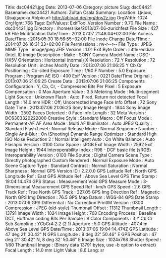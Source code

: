 Title: dsc04421.jpg
Date: 2013-07-06
Category: picture
Slug: dsc04421
Basename: dsc04421
Authors: Zoltan Csala
Summary:
Location: Цирих, Швајцарска
Ablpicurl: http://abload.de/img/dps2z.jpg
OrgWdth: 1024
OrgHght: 768
Tags:
ExifValues: ExifTool Version Number : 9.70
            File Name : dsc04421.jpg
            Directory : /home/slike/2013/07-06-zurichfest
            File Size : 427 kB
            File Modification Date/Time : 2013:07:07 21:48:04+02:00
            File Access Date/Time : 2015:05:30 18:56:55+02:00
            File Inode Change Date/Time : 2014:07:26 16:31:33+02:00
            File Permissions : rw-r--r--
            File Type : JPEG
            MIME Type : image/jpeg
            JFIF Version : 1.01
            Exif Byte Order : Little-endian (Intel, II)
            Image Description :
            Make : SONY
            Camera Model Name : DSC-HX5V
            Orientation : Horizontal (normal)
            X Resolution : 72
            Y Resolution : 72
            Resolution Unit : inches
            Modify Date : 2013:07:06 21:06:25
            Y Cb Cr Positioning : Co-sited
            Exposure Time : 1/60
            F Number : 5.0
            Exposure Program : Program AE
            ISO : 400
            Exif Version : 0221
            Date/Time Original : 2013:07:06 21:06:25
            Create Date : 2013:07:06 21:06:25
            Components Configuration : Y, Cb, Cr, -
            Compressed Bits Per Pixel : 5
            Exposure Compensation : 0
            Max Aperture Value : 3.5
            Metering Mode : Multi-segment
            Light Source : Unknown
            Flash : Auto, Fired, Return not detected
            Focal Length : 14.0 mm
            HDR : Off; Uncorrected image
            Face Info Offset : 72
            Sony Date Time : 2013:07:06 21:06:25
            Sony Image Height : 1944
            Sony Image Width : 2592
            Faces Detected : 0
            Face Info Length : 32
            Meta Version : DC6303320222000
            Creative Style : Standard
            Macro : Off
            Focus Mode : Permanent-AF
            AF Area Mode : Multi
            AF Illuminator : Auto
            JPEG Quality : Standard
            Flash Level : Normal
            Release Mode : Normal
            Sequence Number : Single
            Anti-Blur : On (Shooting)
            Dynamic Range Optimizer : Standard
            High ISO Noise Reduction 2 : Normal
            Intelligent Auto : On
            White Balance : Auto
            Flashpix Version : 0100
            Color Space : sRGB
            Exif Image Width : 2592
            Exif Image Height : 1944
            Interoperability Index : R98 - DCF basic file (sRGB)
            Interoperability Version : 0100
            File Source : Digital Camera
            Scene Type : Directly photographed
            Custom Rendered : Normal
            Exposure Mode : Auto
            Scene Capture Type : Standard
            Contrast : Normal
            Saturation : Normal
            Sharpness : Normal
            GPS Version ID : 2.2.0.0
            GPS Latitude Ref : North
            GPS Longitude Ref : East
            GPS Altitude Ref : Above Sea Level
            GPS Time Stamp : 19:04:14.474
            GPS Status : Measurement Void
            GPS Measure Mode : 3-Dimensional Measurement
            GPS Speed Ref : km/h
            GPS Speed : 2.6
            GPS Track Ref : True North
            GPS Track : 227.05
            GPS Img Direction Ref : Magnetic North
            GPS Img Direction : 76.5
            GPS Map Datum : WGS-84
            GPS Date Stamp : 2013:07:06
            GPS Differential : No Correction
            PrintIM Version : 0300
            Compression : JPEG (old-style)
            Thumbnail Offset : 11312
            Thumbnail Length : 13791
            Image Width : 1024
            Image Height : 768
            Encoding Process : Baseline DCT, Huffman coding
            Bits Per Sample : 8
            Color Components : 3
            Y Cb Cr Sub Sampling : YCbCr4:2:2 (2 1)
            Aperture : 5.0
            GPS Altitude : 407.4 m Above Sea Level
            GPS Date/Time : 2013:07:06 19:04:14.474Z
            GPS Latitude : 47 deg 21' 30.42" N
            GPS Longitude : 8 deg 32' 50.46" E
            GPS Position : 47 deg 21' 30.42" N, 8 deg 32' 50.46" E
            Image Size : 1024x768
            Shutter Speed : 1/60
            Thumbnail Image : (Binary data 13791 bytes, use -b option to extract)
            Focal Length : 14.0 mm
            Light Value : 8.6
Lang: sr

